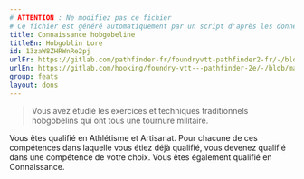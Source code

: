 ```yaml
---
# ATTENTION : Ne modifiez pas ce fichier
# Ce fichier est généré automatiquement par un script d'après les données du module Foundry VTT officiel et de sa traduction
title: Connaissance hobgobeline
titleEn: Hobgoblin Lore
id: 13zaW8ZHRWnRe2pj
urlFr: https://gitlab.com/pathfinder-fr/foundryvtt-pathfinder2-fr/-/blob/master/data/feats/13zaW8ZHRWnRe2pj.htm
urlEn: https://gitlab.com/hooking/foundry-vtt---pathfinder-2e/-/blob/master/packs/data/feats.db/hobgoblin-lore.json
group: feats
layout: dons
---
```

>Vous avez étudié les exercices et techniques traditionnels hobgobelins qui ont tous une tournure militaire.

Vous êtes qualifié en Athlétisme et Artisanat. Pour chacune de ces compétences dans laquelle vous étiez déjà qualifié, vous devenez qualifié dans une compétence de votre choix. Vous êtes également qualifié en Connaissance.


